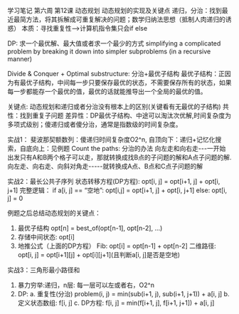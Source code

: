 学习笔记
第六周 第12课 动态规划
动态规划的实现及关键点
递归，分治：找到最近最简方法，将其拆解成可重复解决的问题；数学归纳法思想（抵制人肉递归的诱惑）
本质：寻找重复性-->计算机指令集只会if else

DP: 求一个最优解、最大值或者求一个最少的方式
simplifying a complicated problem by breaking it down into simpler subproblems (in a recursive manner)

Divide & Conquer + Optimal substructure: 分治+最优子结构
最优子结构：正因为有最优子结构，中间每一步只要保存最优的状态，不需要保存所有的状态，如果每一步都能存一个最优的值，最优的话就能推导出一个全局的最优的值。

关键点:
动态规划和递归或者分治没有根本上的区别(关键看有无最优的子结构)
共性：找到重复子问题
差异性：DP最优子结构、中途可以淘汰次优解,时间复杂度为多项式级别；傻递归或者傻分治，通常是指数级的时间复杂度。

实战1：
斐波那契额数列：傻递归时间复杂度O2^n, 自顶向下：递归+记忆化搜索，自底向上：见例题
Count the paths: 分治的办法
    向左走和向右走---一开始出发只有A和B两个格子可以走，那就转换成找B点的子问题的解和A点子问题的解.
    向左走、向右走、向斜对角走-----就转换成A点、B点和C点子问题的解

实战2：最长公共子序列
状态转移方程(DP方程):
    opt[i, j] = opt[i+1, j] + opt[i, j+1]
    完整逻辑：
        if a[i, j] == “空地”:
            opt[i,j] = opt[i+1, j] + opt[i, j+1]
        else:
            opt[i, j] = 0

例题之后总结动态规划的关键点：
1. 最优子结构 opt[n] = best_of(opt[n-1], opt[n-2], ...)
2. 存储中间状态: opt[i]
3. 地推公式（上面的DP方程）
    Fib: opt[i] = opt[n-1] + opt[n-2]
    二维路径: opt[i, j] = opt[i+1][j] + opt[i][j+1](且判断a[i, j]是否是空地)

实战3：三角形最小路径和
1. 暴力穷举:递归，n层: 每一层可以左或者右，O2^n
2. DP: a. 重复性(分治) problem(i, j) = min(sub(i+1, j), sub(i+1, j+1)) + a[i, j]
       b. 定义状态数组: f[i, j]
       c. DP方程: f[i, j] = min(f[i+1, j], f[i+1, j+1]) + a[i, j]
